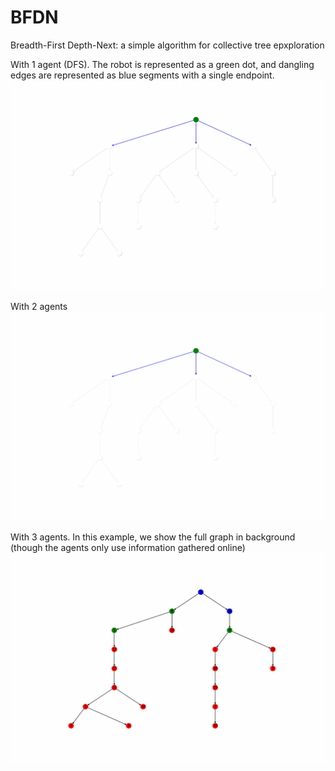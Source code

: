 # BFDN
Breadth-First Depth-Next: a simple algorithm for collective tree epxploration

With 1 agent (DFS). The robot is represented as a green dot, and dangling edges are represented as blue segments with a single endpoint.
![](https://github.com/Romcos/BFDN/blob/main/demo1.gif)

With 2 agents
![](https://github.com/Romcos/BFDN/blob/main/demo2.gif)

With 3 agents. In this example, we show the full graph in background (though the agents only use information gathered online)
![](https://github.com/Romcos/BFDN/blob/main/demo3.gif)
